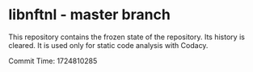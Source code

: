 # libnftnl - master branch

This repository contains the frozen state of the repository.
Its history is cleared. It is used only for static code
analysis with Codacy.

Commit Time: 1724810285